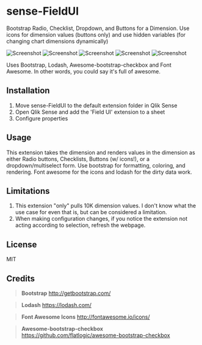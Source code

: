 # sense-FieldUI
Bootstrap Radio, Checklist, Dropdown, and Buttons for a Dimension. Use icons for dimension values (buttons only) and use hidden variables (for changing chart dimensions dynamically)

![Screenshot](https://raw.githubusercontent.com/balexbyrd/sense-FieldUI/master/img/preview.png)
![Screenshot](https://raw.githubusercontent.com/balexbyrd/sense-FieldUI/master/img/button.png)
![Screenshot](https://raw.githubusercontent.com/balexbyrd/sense-FieldUI/master/img/checkbox.png)
![Screenshot](https://raw.githubusercontent.com/balexbyrd/sense-FieldUI/master/img/radio.png)
![Screenshot](https://raw.githubusercontent.com/balexbyrd/sense-FieldUI/master/img/dropdown.png)

Uses Bootstrap, Lodash, Awesome-bootstrap-checkbox and Font Awesome. In other words, you could say it's full of awesome.

## Installation

1. Move sense-FieldUI to the default extension folder in Qlik Sense
2. Open Qlik Sense and add the 'Field UI' extension to a sheet
3. Configure properties	
	
## Usage

This extension takes the dimension and renders values in the dimension as either Radio buttons, Checklists, Buttons (w/ icons!), or a dropdown/multiselect form. Use bootstrap for formatting, coloring, and rendering. Font awesome for the icons and lodash for the dirty data work.

## Limitations

1. This extension "only" pulls 10K dimension values. I don't know what the use case for even that is, but can be considered a limitation.
2. When making configuration changes, if you notice the extension not acting according to selection, refresh the webpage.

## License

MIT

## Credits

> **Bootstrap** <http://getbootstrap.com/>

> **Lodash** <https://lodash.com/>

> **Font Awesome Icons** <http://fontawesome.io/icons/>

> **Awesome-bootstrap-checkbox** <https://github.com/flatlogic/awesome-bootstrap-checkbox>